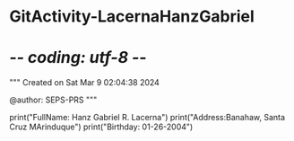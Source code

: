 # GitActivity-LacernaHanzGabriel
# -*- coding: utf-8 -*-
"""
Created on Sat Mar  9 02:04:38 2024

@author: SEPS-PRS
"""

print("FullName: Hanz Gabriel R. Lacerna")
print("Address:Banahaw, Santa Cruz MArinduque")
print("Birthday: 01-26-2004")
